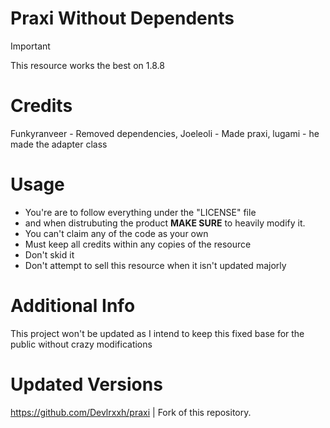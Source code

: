 # Praxi Without Dependents
> [!IMPORTANT]
> This resource works the best on 1.8.8

# Credits
Funkyranveer - Removed dependencies, Joeleoli - Made praxi, lugami - he made the adapter class 

# Usage
- You're are to follow everything under the "LICENSE" file
- and when distrubuting the product **MAKE SURE** to heavily modify it.
- You can't claim any of the code as your own
- Must keep all credits within any copies of the resource
- Don't skid it
- Don't attempt to sell this resource when it isn't updated majorly

# Additional Info
This project won't be updated as I intend to keep this fixed base for the public without crazy modifications

# Updated Versions
https://github.com/Devlrxxh/praxi | Fork of this repository.



